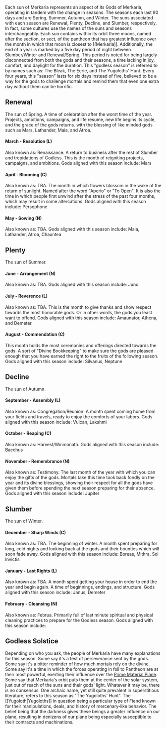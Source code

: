 Each sun of Merkaria represents an aspect of its Gods of Merkaria, operating in tandem with the change in seasons. The seasons each last 90 days
and are Spring, Summer, Autumn, and Winter. The suns associated with each season are Renewal, Plenty, Decline, and Slumber, respectively. In fact, some cultures use the names of the suns and seasons interchangeably. 
Each sun contains within its orbit three moons, named after the section, or sect, of the pantheon that has greatest influence over the month in which that moon is closest to [[Merkaria]].
Additionally, the end of a year is marked by a five day period of night between Slumber/Winter and Renewal/Spring. This period is noted for being largely disconnected from both the gods and their seasons, a time lacking in joy, comfort, and daylight for the duration. This "godless season" is referred to by names such as: The Bleak, The Eerie, and The Yugoloths' Hunt. Every four years, this "season" lasts for six days instead of five, believed to be a way for the gods to challenge mortals and remind them that even one extra day without them can be horrific. 


## Renewal
The sun of Spring. A time of celebration after the worst time of the year. Projects, ambitions, campaigns, and life resume, new life begins its cycle, and the grace of the gods returns. with the blessing of like minded gods such as Mars, Lathander, Maia, and Atroa.
#### March -  Resolution (L)
Also known as: Renaissance. A return to business after the rest of Slumber and trepidations of Godless. This is the month of reigniting projects, campaigns, and ambitions. Gods aligned with this season include: Mars
#### April - Blooming (C)
Also known as: TBA. The month in which flowers blossom in the wake of the return of sunlight. Named after the word "Aperio" or "To Open". It is also the time in which people first unwind after the stress of the past four months, which may result in some altercations. Gods aligned with this season include: Persephone
#### May - Sowing (N)
Also known as: TBA. 
Gods aligned with this season include: Maia, Lathander, Atroa, Chauntea
## Plenty
The sun of Summer.
#### June -  Arrangement (N)
Also known as: TBA. 
Gods aligned with this season include: Juno
#### July - Reverence (L)
Also known as: TBA. This is the month to give thanks and show respect towards the most honorable gods. Or in other words, the gods you least want to offend. 
Gods aligned with this season include: Amaunator, Athena, and Demeter.
#### August - Commendation (C)
This month holds the most ceremonies and offerings directed towards the gods. A sort of "Divine Bookkeeping" to make sure the gods are pleased enough that you have earned the right to the fruits of the following season. 
Gods aligned with this season include: Silvanus, Neptune
## Decline
The sun of Autumn.
#### September -  Assembly (L)
Also known as: Congregation/Reunion. A month spent coming home from your fields and travels, ready to enjoy the comforts of your labors. 
Gods aligned with this season include: Vulcan, Lakshmi
#### October - Reaping (C)
Also known as: Harvest/Winmonath. 
Gods aligned with this season include: Bacchus
#### November - Remembrance (N)
Also known as: Testimony. The last month of the year with which you can enjoy the gifts of the gods. Mortals take this time took back fondly on the year and its divine blessings, showing their respect for all the gods have given them before spending the next season preparing for their absence. 
Gods aligned with this season include: Jupiter
## Slumber
The sun of Winter.
#### December -  Sharp Winds (C)
Also known as: TBA. The beginning of winter. A month spent preparing for long, cold nights and looking back at the gods and their bounties which will soon fade away. 
Gods aligned with this season include: Boreas, Mithra, Sol Invictis
#### January - Last Rights (L)
Also known as: TBA. A month spent getting your house in order to end the year and begin again. A time of beginnings, endings, and structure. 
Gods aligned with this season include: Janus, Demeter
#### February - Cleansing (N)
Also known as: Februa. Primarily full of last minute spiritual and physical cleaning practices to prepare for the Godless season.
Gods aligned with this season include: 

## Godless Solstice
Depending on who you ask, the people of Merkaria have many explanations for this season. Some say it's a test of perseverance sent by the gods. Some say it's a bitter reminder of how much mortals rely on the divine. Some say it's a time in which the forces operating in foil to Pantheon are at their most powerful, exerting their influence over the [Prime Material Plane](https://forgottenrealms.fandom.com/wiki/Prime_Material_plane). Some say that Merkaria's orbit puts them at the center of the solar system, just out of reach of the suns and their gods' light. Whatever it may be, there is no consensus. 
One archaic name, yet still quite prevalent in superstitious literature, refers to this season as "The Yugoloths' Hunt".  The [[Yugoloth|Yugoloths]] in question being a particular type of Fiend known for their manipulations, deals, and history of mercenary-like behavior. The belief being that the darkness gives these beings a greater influence on our plane, resulting in denizens of our plane being especially susceptible to their contracts and machinations.
